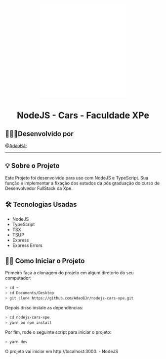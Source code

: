 <div align="center"> 
  <img src="src/assets/readme/nodejs_animation.gif" width="300">
  <h1> NodeJS - Cars - Faculdade XPe </h1>
</div>

## 🧑🏻‍💻Desenvolvido por

@[AdaoBJr](https://github.com/AdaoBJr/)
<br>

---

## 💡 Sobre o Projeto

Este Projeto foi desenvolvido para uso com NodeJS e TypeScript.
Sua função é implementar a fixação dos estudos da pós graduação do curso de Desenvolvedor FullStack da Xpe.

## 🛠 Tecnologias Usadas

- NodeJS
- TypeScript
- TSX
- TSUP
- Express
- Express Errors

## 🧙‍♂️ Como Iniciar o Projeto

Primeiro faça a clonagem do projeto em algum diretorio do seu computador:

```bash
> cd ~
> cd Documents/Desktop
> git clone https://github.com/AdaoBJr/nodejs-cars-xpe.git
```

Depois disso instale as dependências:

```bash
> cd nodejs-cars-xpe
> yarn ou npm install
```

Por fim, rode o seguinte script para iniciar o projeto:

```bash
> yarn dev
```

O projeto vai iniciar em http://localhost:3000. - NodeJS
